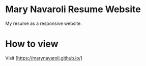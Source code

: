 # Mary Navaroli Resume Website

My resume as a responsive website.

# How to view

Visit [https://marynavaroli.github.io/]
